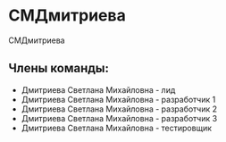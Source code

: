 # СМДмитриева
СМДмитриева

## Члены команды:
* Дмитриева Светлана Михайловна - лид
* Дмитриева Светлана Михайловна - разработчик 1
* Дмитриева Светлана Михайловна - разработчик 2
* Дмитриева Светлана Михайловна - разработчик 3
* Дмитриева Светлана Михайловна - тестировщик
